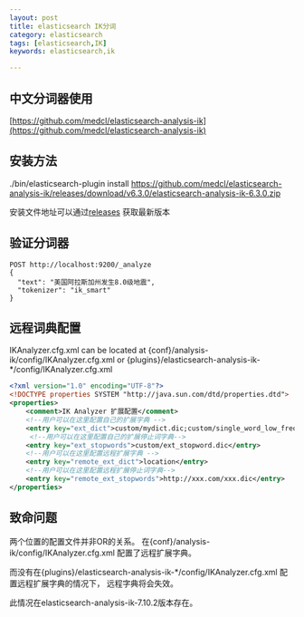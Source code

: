 ```yaml
---
layout: post
title: elasticsearch IK分词
category: elasticsearch
tags: [elasticsearch,IK]
keywords: elasticsearch,ik

---
```



## 中文分词器使用

[https://github.com/medcl/elasticsearch-analysis-ik](https://github.com/medcl/elasticsearch-analysis-ik)



## 安装方法

./bin/elasticsearch-plugin install https://github.com/medcl/elasticsearch-analysis-ik/releases/download/v6.3.0/elasticsearch-analysis-ik-6.3.0.zip

安装文件地址可以通过[releases](https://github.com/medcl/elasticsearch-analysis-ik/releases) 获取最新版本


## 验证分词器

``` shell
POST http://localhost:9200/_analyze
{
  "text": "美国阿拉斯加州发生8.0级地震",
  "tokenizer": "ik_smart"
}
```

## 远程词典配置

IKAnalyzer.cfg.xml can be located at {conf}/analysis-ik/config/IKAnalyzer.cfg.xml or {plugins}/elasticsearch-analysis-ik-*/config/IKAnalyzer.cfg.xml

``` xml
<?xml version="1.0" encoding="UTF-8"?>
<!DOCTYPE properties SYSTEM "http://java.sun.com/dtd/properties.dtd">
<properties>
	<comment>IK Analyzer 扩展配置</comment>
	<!--用户可以在这里配置自己的扩展字典 -->
	<entry key="ext_dict">custom/mydict.dic;custom/single_word_low_freq.dic</entry>
	 <!--用户可以在这里配置自己的扩展停止词字典-->
	<entry key="ext_stopwords">custom/ext_stopword.dic</entry>
 	<!--用户可以在这里配置远程扩展字典 -->
	<entry key="remote_ext_dict">location</entry>
 	<!--用户可以在这里配置远程扩展停止词字典-->
	<entry key="remote_ext_stopwords">http://xxx.com/xxx.dic</entry>
</properties>

``` 

## 致命问题

两个位置的配置文件并非OR的关系。
在{conf}/analysis-ik/config/IKAnalyzer.cfg.xml
配置了远程扩展字典。

而没有在{plugins}/elasticsearch-analysis-ik-*/config/IKAnalyzer.cfg.xml
配置远程扩展字典的情况下，
远程字典将会失效。

此情况在elasticsearch-analysis-ik-7.10.2版本存在。






